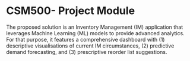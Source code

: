 # CSM500- Project Module

The proposed solution is an Inventory Management (IM) application that leverages Machine Learning (ML) models to provide advanced analytics. For that purpose, it features a comprehensive dashboard with (1) descriptive visualisations of current IM circumstances, (2) predictive demand forecasting, and (3) prescriptive reorder list suggestions. 
